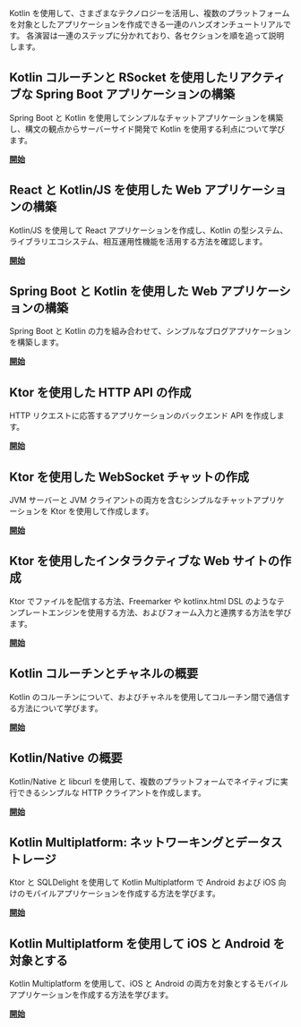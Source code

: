 [//]: # (title: Kotlin ハンズオン)

Kotlin を使用して、さまざまなテクノロジーを活用し、複数のプラットフォームを対象としたアプリケーションを作成できる一連のハンズオンチュートリアルです。
各演習は一連のステップに分かれており、各セクションを順を追って説明します。

## Kotlin コルーチンと RSocket を使用したリアクティブな Spring Boot アプリケーションの構築

Spring Boot と Kotlin を使用してシンプルなチャットアプリケーションを構築し、構文の観点からサーバーサイド開発で Kotlin を使用する利点について学びます。

[**開始**](https://spring.io/guides/tutorials/spring-webflux-kotlin-rsocket/)

## React と Kotlin/JS を使用した Web アプリケーションの構築

Kotlin/JS を使用して React アプリケーションを作成し、Kotlin の型システム、ライブラリエコシステム、相互運用性機能を活用する方法を確認します。

[**開始**](js-react.md)

## Spring Boot と Kotlin を使用した Web アプリケーションの構築

Spring Boot と Kotlin の力を組み合わせて、シンプルなブログアプリケーションを構築します。

[**開始**](https://spring.io/guides/tutorials/spring-boot-kotlin/)

## Ktor を使用した HTTP API の作成

HTTP リクエストに応答するアプリケーションのバックエンド API を作成します。

[**開始**](https://ktor.io/docs/creating-http-apis.html)

## Ktor を使用した WebSocket チャットの作成

JVM サーバーと JVM クライアントの両方を含むシンプルなチャットアプリケーションを Ktor を使用して作成します。

[**開始**](https://ktor.io/docs/creating-web-socket-chat.html)

## Ktor を使用したインタラクティブな Web サイトの作成

Ktor でファイルを配信する方法、Freemarker や kotlinx.html DSL のようなテンプレートエンジンを使用する方法、およびフォーム入力と連携する方法を学びます。

[**開始**](https://ktor.io/docs/creating-interactive-website.html)

## Kotlin コルーチンとチャネルの概要

Kotlin のコルーチンについて、およびチャネルを使用してコルーチン間で通信する方法について学びます。

[**開始**](coroutines-and-channels.md)

## Kotlin/Native の概要

Kotlin/Native と libcurl を使用して、複数のプラットフォームでネイティブに実行できるシンプルな HTTP クライアントを作成します。

[**開始**](native-app-with-c-and-libcurl.md)

## Kotlin Multiplatform: ネットワーキングとデータストレージ

Ktor と SQLDelight を使用して Kotlin Multiplatform で Android および iOS 向けのモバイルアプリケーションを作成する方法を学びます。

[**開始**](https://www.jetbrains.com/help/kotlin-multiplatform-dev/multiplatform-ktor-sqldelight.html)

## Kotlin Multiplatform を使用して iOS と Android を対象とする

Kotlin Multiplatform を使用して、iOS と Android の両方を対象とするモバイルアプリケーションを作成する方法を学びます。

[**開始**](https://www.jetbrains.com/help/kotlin-multiplatform-dev/multiplatform-create-first-app.html)